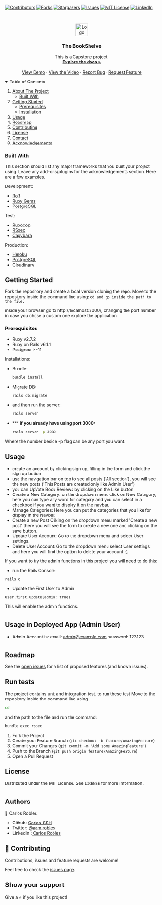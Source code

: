 
[![Contributors][contributors-shield]][contributors-url]
[![Forks][forks-shield]][forks-url]
[![Stargazers][stars-shield]][stars-url]
[![Issues][issues-shield]][issues-url]
[![MIT License][license-shield]][license-url]
[![LinkedIn][linkedin-shield]][linkedin-url]



<!-- PROJECT LOGO -->
<br />
<p align="center">
  <a href="https://github.com/carlos-ssh/">
    <img src="https://avatars1.githubusercontent.com/u/22258274?s=40&u=4b0efdeaefba270cb9e54efb81e7f77057f69789&v=4" alt="Logo" width="40" height="40">
  </a>

  <h3 align="center">The BookShelve</h3>

  <p align="center">
    This is a Capstone project.
    <br />
    <a href="https://github.com/carlos-ssh/ror-social-scaffold/blob/feature/docs/SOCIAL%20MEDIA%20RoR.svg"><strong>Explore the docs »</strong></a>
    <br />
    <br />
    <a href="https://thebookshelve.herokuapp.com">View Demo</a>
    ·
    <a href="https://www.loom.com/share/9990569b16c648ee9f1ad538df03057a">View the Video</a>
    ·
    <a href="https://github.com/carlos-ssh/the_bookshelve/issues">Report Bug</a>
    ·
    <a href="https://github.com/carlos-ssh/the_bookshelve/issues">Request Feature</a>
  </p>
</p>



<!-- TABLE OF CONTENTS -->
<details open="open">
  <summary>Table of Contents</summary>
  <ol>
    <li>
      <a href="#about-the-project">About The Project</a>
      <ul>
        <li><a href="#built-with">Built With</a></li>
      </ul>
    </li>
    <li>
      <a href="#getting-started">Getting Started</a>
      <ul>
        <li><a href="#prerequisites">Prerequisites</a></li>
        <li><a href="#installation">Installation</a></li>
      </ul>
    </li>
    <li><a href="#usage">Usage</a></li>
    <li><a href="#roadmap">Roadmap</a></li>
    <li><a href="#contributing">Contributing</a></li>
    <li><a href="#license">License</a></li>
    <li><a href="#contact">Contact</a></li>
    <li><a href="#acknowledgements">Acknowledgements</a></li>
  </ol>
</details>



<!-- ABOUT THE PROJECT 
## About The Project



There are many great README templates available on GitHub, however, I didn't find one that really suit my needs so I created this enhanced one. I want to create a README template so amazing that it'll be the last one you ever need -- I think this is it.

Here's why:
* Your time should be focused on creating something amazing. A project that solves a problem and helps others
* You shouldn't be doing the same tasks over and over like creating a README from scratch
* You should element DRY principles to the rest of your life :smile:

Of course, no one template will serve all projects since your needs may be different. So I'll be adding more in the near future. You may also suggest changes by forking this repo and creating a pull request or opening an issue. Thanks to all the people have have contributed to expanding this template!

A list of commonly used resources that I find helpful are listed in the acknowledgements.
-->
### Built With

This section should list any major frameworks that you built your project using. Leave any add-ons/plugins for the acknowledgements section. Here are a few examples.

Development:
* [RoR](https://rubyonrails.org/)
* [Ruby Gems](https://rubygems.org/)
* [PostgreSQL](https://www.postgresql.org/)

Test:
* [Rubocop](https://rubocop.org/)
* [RSpec](https://rspec.com/)
* [Capybara](https://github.com/mokevnin/capybara-rails)


Production:
  * [Heroku](https://heroku.com/)
  * [PostgreSQL](https://www.postgresql.org/)
  * [Cloudinary](https://cloudinary.com/)
<!-- GETTING STARTED -->
## Getting Started




Fork the repository and create a local version cloning the repo.
Move to the repository inside the command line using:
```cd and go inside the path to the file.```

 
inside your browser go to http://localhost:3000/, changing the port number in case you chose a custom one
explore the application


### Prerequisites

- Ruby v2.7.2
- Ruby on Rails v6.1.1
- Postgres: >=11

Installations:


* Bundle:
  ```sh
  bundle install
  ```
* Migrate DB:
  ```sh
  rails db:migrate
  ```
* and then run the server:
  ```sh
  rails server
  ```
* *** __if you already have using port 3000:__
  ```sh
  rails server -p 3030
  ````
Where the number beside -p flag can be any port you want.


<!-- USAGE EXAMPLES -->
## Usage

- create an account by clicking sign up, filling in the form and click the sign up button
- use the navigation bar on top to see all posts ('All section'), you will see the new posts ('This Posts are created only like Admin User')
- you can UpVote Book Reviews by clicking on the Like button
- Create a New Category: on the dropdown menu click on New Category, here you can type any word for category and you can select in a checkbox if you want to display it on the navbar.
- Manage Categories: Here you can put the categories that you like for display in the Navbar.
- Create a new Post Cliking on the dropdown menu marked 'Create a new post' there you will see the form to create a new one and clicking on the save button.
- Update User Account: Go to the dropdown menu and select User settings.
- Delete User Account: Go to the dropdown menu select User settings and here you will find the option to delete your account :(.

If you want to try the admin functions in this project you will need to do this:
- run the Rails Console
```
rails c
```
- Update the First User to Admin
```
User.first.update(admin: true)
``` 
This will enable the admin functions.
#

## Usage in Deployed App (Admin User)

- Admin Account is: email: admin@example.com
password: 123123
#
<!-- ROADMAP -->
## Roadmap

See the [open issues](https://github.com/carlos-ssh/issues) for a list of proposed features (and known issues).

<!-- Run tests -->
## Run tests

The project contains unit and integration test. to run these test Move to the repository inside the command line using 
```sh
cd
```
and the path to the file and run the command:
```sh
bundle exec rspec
```

1. Fork the Project
2. Create your Feature Branch (`git checkout -b feature/AmazingFeature`)
3. Commit your Changes (`git commit -m 'Add some AmazingFeature'`)
4. Push to the Branch (`git push origin feature/AmazingFeature`)
5. Open a Pull Request

<!-- LICENSE -->
## License

Distributed under the MIT License. See `LICENSE` for more information.

#
## Authors
👤 Carlos Robles
- Github: [Carlos-SSH](https://github.com/carlos-ssh)
- Twitter: [@aom.robles](https://twitter.com/aomrobles)
- LinkedIn :[ Carlos Robles](https://www.linkedin.com/in/carlos-ssh)

## 🤝 Contributing

Contributions, issues and feature requests are welcome!

Feel free to check the [issues page](issues/).

## Show your support

Give a ⭐️ if you like this project!

<!-- MARKDOWN LINKS & IMAGES -->

[contributors-shield]: https://img.shields.io/github/contributors/othneildrew/Best-README-Template.svg?style=for-the-badge
[contributors-url]: https://github.com/carlos-ssh/
[forks-shield]: https://img.shields.io/github/forks/othneildrew/Best-README-Template.svg?style=for-the-badge
[forks-url]: https://github.com/carlos-ssh/the_bookshelve/network/members
[stars-shield]: https://img.shields.io/github/stars/carlos-ssh/Best-README-Template.svg?style=for-the-badge
[stars-url]: https://github.com/carlos-ssh/the_bookshelve/stargazers
[issues-shield]: https://img.shields.io/github/issues/othneildrew/Best-README-Template.svg?style=for-the-badge
[issues-url]: https://github.com/carlos-ssh/the_bookshelve/issues
[license-shield]: https://img.shields.io/github/license/othneildrew/Best-README-Template.svg?style=for-the-badge
[license-url]: https://github.com/carlos-ssh/the_bookshelve/LICENSE.txt
[linkedin-shield]: https://img.shields.io/badge/-LinkedIn-black.svg?style=for-the-badge&logo=linkedin&colorB=555
[linkedin-url]: https://linkedin.com/in/carlos-ssh
[product-screenshot]: images/screenshot.png